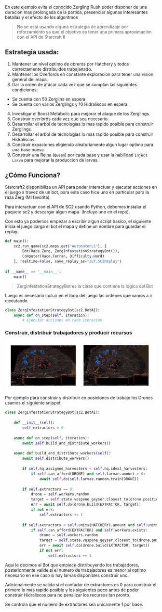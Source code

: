 En este ejemplo evita el conocido Zergling Rush poder disponer de una duración mas prolongada de la partida, presenciar algunas interesantes batallas y el efecto de los algoritmos

> No se está usando alguna estrategia de aprendizaje por reforzamiento ya que el objetivo es tener una primera aproximación con el API de Starcraft II

## Estrategia usada:

1. Mantener un nivel optimo de obreros por Hatchery y todos correctamente distribuidos trabajanado.
2. Mantener los Overlords en constante exploracion para tener una vision general del mapa.
3. Dar la orden de atacar cada vez que se cumplan las siguientes condiciones:
  - Se cuenta con 50 Zerglins en espera
  - Se cuenta con varios Zerglings y 10 Hidraliscos en espera.
4. Investigar el Boost Metabolic para mejorar el ataque de los Zerglings.
5. Construir overlords cada vez que sea necesario.
6. Desarrollar el arbol de tecnologias lo mas rapido posible para construir Zerglings.
7. Desarrollar el arbol de tecnologias lo mas rapido posible para construir Hidraliscos.
8. Construir expaciones eligiendo aleatoriamente algun lugar optimo para una base nueva.
9. Construir una Reina (`Queen`) por cada base y usar la habilidad `Inject Larva` para mejorar la produccion de larvas.

## ¿Cómo Funciona?

Starcraft2 disponibiliza un API para poder interactuar y ejecutar acciones en el juego a travez de un bot, para este caso hice uno en particular para la raza Zerg (Mi favorita).

Para interactuar con el API de SC2 usando Python, debemos instalar el paquete sc2 y descargar algun mapa. (Incluyo uno en el repo).

Con esto ya podemos empezar a escribir algun script basico, el siguiente inicia el juego carga el bot el mapa y define un nombre para guardar el replay.

```python
def main():
    sc2.run_game(sc2.maps.get("AutomatonLE"), [
        Bot(Race.Zerg, ZergInfestationStrategyBot()),
        Computer(Race.Terran, Difficulty.Hard)
    ], realtime=False, save_replay_as="ZvT.SC2Replay")

if __name__ == '__main__':
    main()
```

> ZergInfestationStrategyBot es la clase que contiene la logica del Bot

Luego es necesario incluir en el loop del juego las ordenes que vamos a ir ejecutando.

```python
class ZergInfestationStrategyBot(sc2.BotAI):
    async def on_step(self, iteration):
        # Ejecutar acciones en cada iteracion
```

### Construir, distribuir trabajadores y producir recursos

![build-and-work](/images/BuildAndWork.png)

Por ejemplo para construir y distribuir en posiciones de trabajo los Drones usamos el siguiente snippet

```python
class ZergInfestationStrategyBot(sc2.BotAI):

    def __init__(self):
        self.extractors = 0
    
    async def on_step(self, iteration):
        await self.build_and_distribute_workers()
    
    async def build_and_distribute_workers(self):
        await self.distribute_workers()
        
        if self.hq.assigned_harvesters < self.hq.ideal_harvesters:
            if self.can_afford(DRONE) and self.larvae.amount > 0:
                await self.do(self.larvae.random.train(DRONE))

        if self.extractors == 0:
            drone = self.workers.random
            target = self.state.vespene_geyser.closest_to(drone.position)
            err = await self.do(drone.build(EXTRACTOR, target))
            if not err:
                self.extractors += 1

        if self.extractors < self.units(HATCHERY).amount and self.units(LAIR).ready.exists:
            if self.can_afford(EXTRACTOR) and self.workers.exists:
                drone = self.workers.random
                target = self.state.vespene_geyser.closest_to(drone.position)
                err = await self.do(drone.build(EXTRACTOR, target))
                if not err:
                    self.extractors += 1
```

Aqui le decimos al Bot que empiece distribuyendo los trabajadores, posteriormente valide si el numero de trabajadores es menor al optimo necesario en ese caso si hay larvas disponibles construir uno.

Adicionalmente se valida si el contador de extractores es 0 para construir el primero lo mas rapido posible y los siguientes poco antes de poder construir Hidraliscos para no penalizar los recursos tan pronto.

Se controla que el numero de extractores sea unicamente 1 por base.

